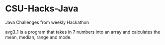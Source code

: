 # CSU-Hacks-Java
Java Challenges from weekly Hackathon

avg3_1 is a program that takes in 7 numbers into an array and calculates the mean, median, range and mode.
